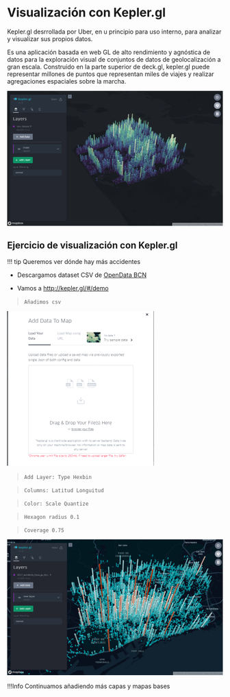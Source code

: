 # Visualización con Kepler.gl

Kepler.gl desrrollada por Uber, en u  principio para uso interno, para analizar y visualizar sus propios datos.

Es una aplicación basada en web GL de alto rendimiento y agnóstica de datos para la exploración visual de conjuntos de datos de geolocalización a gran escala. Construido en la parte superior de deck.gl, kepler.gl puede representar millones de puntos que representan miles de viajes y realizar agregaciones espaciales sobre la marcha.

![alt text](img/kepler.png "Kepler GL")


## Ejercicio de visualización con Kepler.gl

!!! tip 
    Queremos ver dónde hay más accidentes

* Descargamos dataset CSV de [OpenData BCN](http://opendata-ajuntament.barcelona.cat/data/ca/dataset/accidents-tipus-gu-bcn)

* Vamos a http://kepler.gl/#/demo 


>  `Añadimos csv`

![alt text](img/step1-kepler.png "add dataset")


> `Add Layer: Type Hexbin`

> `Columns: Latitud Longuitud`

> `Color: Scale Quantize`

> `Hexagon radius 0.1`

> `Coverage 0.75`

![alt text](img/step2-kepler.png "add dataset")

!!!Info 
    Continuamos añadiendo más capas y mapas bases